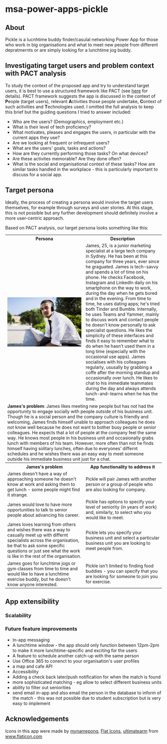 # msa-power-apps-pickle

## About
Pickle is a lucnhtime buddy finder/casulal networking Power App for those who work in big organisations and what to meet new people from different depratmernts or are simply looking for a lunchtime jog buddy.

## Investigating target users and problem context with PACT analysis
To study the context of the proposed app and try to understand target users, it is best to use a structured framework like PACT (see [here](http://hci.ilikecake.ie/requirements/pact.htm) for details). PACT framework suggests the app is discussed in the context of **P**eople (target users), relevant **A**ctivities those people undertake, **C**ontext of such activities and **T**echnologies used. I omitted the full analysis to keep this brief but the guiding questions I tried to answer included:

* Who are the users? (Demographics, employment etc.)
* What is their level of tech proficiency?
* What motivates, pleases and engages the users, in particular with the current apps they use?
* Are we looking at frequent or infrequent users?
* What are the users' goals, tasks and actions?
* How are they currently performing those tasks? On what devices?
* Are these activites memorable? Are they done often?
* What is the social and organisational context of these tasks? How are similar tasks handled in the workplace - this is particularly important to discuss for a social app.

## Target persona
Ideally, the process of creating a persona would involve the target users themselves, for example through surveys and user stories. At this stage, this is not possible but any further development should definitely involve a more user-centric approach.

Based on PACT analysis, our target persona looks something like this:

<table>
  <tr>
    <th>Persona </th>
    <th>Description</th>
  </tr>
  <tr>
    <td><img src="stock-photo-young-professional.jpg" alt="stock photo of a young professional"></td>
    <td>James, 25, is a junior marketing specialist at a large tech company in Sydney. He has been at this company for three years, ever since he graguated.  James is tech-savvy and spends a lot of time on his phone. He checks Facebook, Instagram and LinkedIn daily on his smartphone on the way to work, during the day when he gets bored and in the evening. From time to time, he uses dating apps; he's tried both Tinder and Bumble. Internally, he uses Teams and Yammer, mainly to discuss work and contact people he doesn't know personally to ask specialist questions. He likes the simplicity of these interfaces and finds it easy to remember what to do when he hasn't used them in a long time (especially with the occasional use apps). James socialises with his colleagues regularly, ususally by grabbing a coffe after the morning standup and occasionally over lunch. He likes to chat to his immediate teammates during the day and always attends lunch-and-learns when he has the time.</td>
  </tr>
  <tr>
    <td colspan="2"><b>James's problem</b>: James likes meeting new people but has not had the opportunity to engage socially with people outside of his business unit. Though he is a social person and the company culture is friendly and welcoming, James finds himself unable to approach colleagues he does not know well because he does not want to bother busy people or senior colleagues. He expects that a lot of people at the company feel the same way. He knows most people in his business unit and occasionally grabs lunch with members of his team. However, more often than not he finds himself having solitary lunches, often due to everyones' differnt schedules and he wishes there was an easy way to meet someone outside his immediate business unit just for a chat.</td>
  </tr>
  <tr>
    <th width="50%">James's problem </th>
    <th>App functionality to address it</th>
  </tr>
  <tr>
    <td>James doesn't have a way of approaching someone he doesn't know at work and asking them to get lunch - some people might find it strange.</td><td>Pickle will pair James with another person or a group of people who are also looking for company.</td>
  </tr>
  <tr>
    <td>James would love to have more opportunities to talk to senior people about advancing his career.</td><td>Pickle has options to specify your level of seniority (in years of work) and, similarly, to select who you would like to meet.</td>
  </tr>
  <tr>
    <td>James loves learning from others and wishes there was a way to casually meet up with differnt specialists across the organisation, be that to ask some specific questions or just see what the work is like in the rest of the organisation.</td><td>Pickle lets you specify your business unit and select a particular business unit you are looking to meet people from.</td>
  </tr>
  <tr>
    <td>James goes for lunchtime jogs or gym classes from time to time and would like to have a lunchtime exercise buddy, but he doesn't know anyone interested.</td><td>Pickle isn't limited to finding food buddies - you can specify that you are looking for someone to join you for exercise.</td>
  </tr>
</table>

## App extensibility
### Scalability

### Future feature improvements
* In-app messaging
* A lunchtime window - the app should only function between 12pm-2pm to make it more lunchtime-specific and exciting for the users
* A feature to schedule another catch-up with the same person
* Use Office 365 to conenct to your organisation's user profiles
* a map and cafe API
* Accessibility
* Adding a check back later/push notification for when the match is found
* more sophisticated matching - eg allow to select different business units
* ability to filter out seniorities 
* send email in-app and also email the person in the database to inform of the match - this was not possible due to student subscription but is very easy to implement

## Acknowledgements
<div>Icons in this app were made by <a href="https://www.flaticon.com/authors/mynamepong" title="mynamepong">mynamepong</a>, <a href="https://www.flaticon.com/authors/flat-icons" title="Flat Icons">Flat Icons</a>, <a href="https://www.flaticon.com/authors/ultimatearm" title="ultimatearm">ultimatearm</a> from <a href="https://www.flaticon.com/" title="Flaticon"> www.flaticon.com</a></div>


